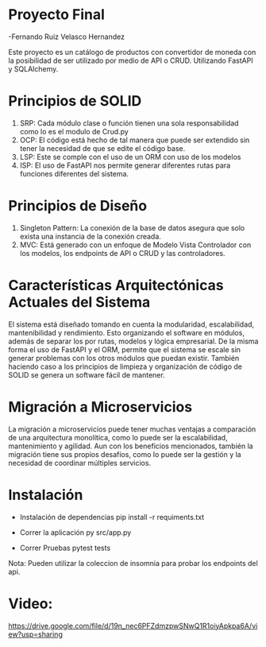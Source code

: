 
# Proyecto Final 
-Fernando Ruiz Velasco Hernandez

Este proyecto es un catálogo de productos con convertidor de moneda con la posibilidad de ser utilizado por medio de API o CRUD. Utilizando FastAPI y SQLAlchemy.




# Principios de SOLID

1. SRP: Cada módulo clase o función tienen una sola responsabilidad como lo es el modulo de Crud.py
2. OCP: El código está hecho de tal manera que puede ser extendido sin tener la necesidad de que se edite el código base.
3. LSP: Este se comple con el uso de un ORM con uso de los modelos
4. ISP: El uso de FastAPI nos permite generar diferentes rutas para funciones diferentes del sistema.


# Principios de Diseño

1. Singleton Pattern: La conexión de la base de datos asegura que solo exista una instancia de la conexión creada.
2. MVC: Está generado con un enfoque de Modelo Vista Controlador con los modelos, los endpoints de API o CRUD y las controladores.


# Características Arquitectónicas Actuales del Sistema

El sistema está diseñado tomando en cuenta la modularidad, escalabilidad, mantenibilidad y rendimiento. Esto organizando el software en módulos, además de separar los por rutas, modelos y lógica empresarial. De la misma forma el uso de FastAPI y el ORM, permite que el sistema se escale sin generar problemas con los otros módulos que puedan existir. También haciendo caso a los principios de limpieza y organización de código de SOLID se genera un software fácil de mantener.

# Migración a Microservicios

La migración a microservicios puede tener muchas ventajas a comparación de una arquitectura monolítica, como lo puede ser la escalabilidad, mantenimiento y agilidad. Aun con los beneficios mencionados, también la migración tiene sus propios desafíos, como lo puede ser la gestión y la necesidad de coordinar múltiples servicios. 


# Instalación

- Instalación de dependencias
pip install -r requiments.txt

- Correr la aplicación
py src/app.py

- Correr Pruebas
pytest tests

Nota: Pueden utilizar la coleccion de insomnia para probar los endpoints del api. 



# Video:
 https://drive.google.com/file/d/19n_nec6PFZdmzpwSNwQ1R1oiyApkpa6A/view?usp=sharing

